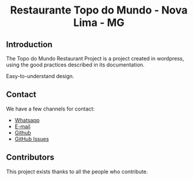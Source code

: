 <h1 align="center">
  <p align="center">Restaurante Topo do Mundo - Nova Lima - MG</p>
</h1>

## Introduction

The Topo do Mundo Restaurant Project is a project created in wordpress, using the good practices described in its documentation.

Easy-to-understand design.

## Contact

We have a few channels for contact:
- [Whatsapp](https://api.whatsapp.com/send/?phone=5519982903433&text&type=phone_number&app_absent=0)
- [E-mail](cardoso.s.wellington@gmail.com)
- [Github](https://github.com/wellingtoncardoso/)
- [GitHub Issues](https://github.com/wellingtoncardoso/topo-do-mundo/issues)

## Contributors

This project exists thanks to all the people who contribute.